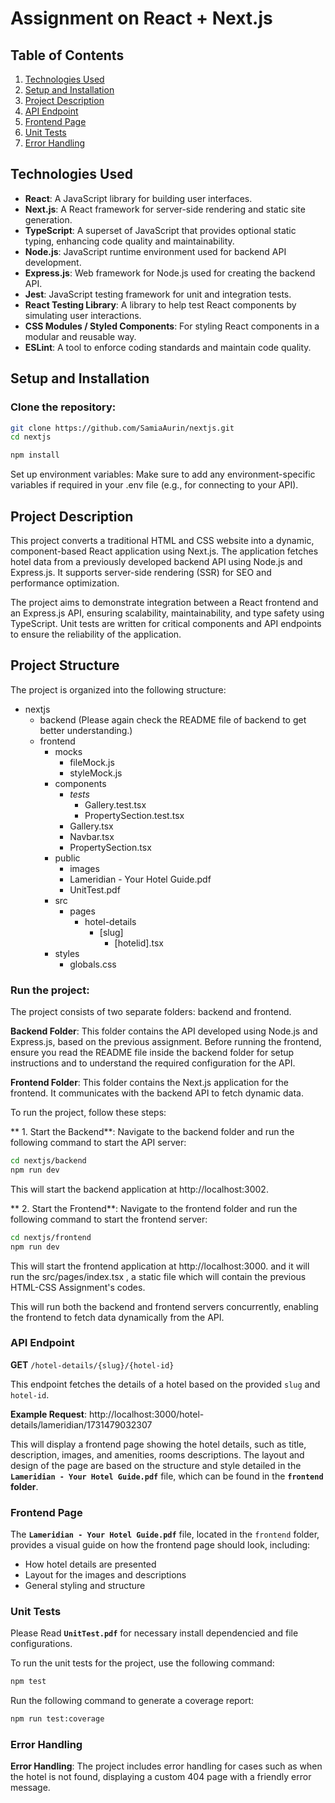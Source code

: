 # Assignment on React + Next.js

## Table of Contents
1. [Technologies Used](#technologies-used)
2. [Setup and Installation](#setup-and-installation)
3. [Project Description](#project-description)
4. [API Endpoint](#api-endpoint)
5. [Frontend Page](#frontend-page)
6. [Unit Tests](#unit-tests)
7. [Error Handling](#error-handling)

## Technologies Used
- **React**: A JavaScript library for building user interfaces.
- **Next.js**: A React framework for server-side rendering and static site generation.
- **TypeScript**: A superset of JavaScript that provides optional static typing, enhancing code quality and maintainability.
- **Node.js**: JavaScript runtime environment used for backend API development.
- **Express.js**: Web framework for Node.js used for creating the backend API.
- **Jest**: JavaScript testing framework for unit and integration tests.
- **React Testing Library**: A library to help test React components by simulating user interactions.
- **CSS Modules / Styled Components**: For styling React components in a modular and reusable way.
- **ESLint**: A tool to enforce coding standards and maintain code quality.

## Setup and Installation

### Clone the repository:
```bash
git clone https://github.com/SamiaAurin/nextjs.git
cd nextjs
```
```bash
npm install
```
Set up environment variables:
Make sure to add any environment-specific variables if required in your .env file (e.g., for connecting to your API).

## Project Description
This project converts a traditional HTML and CSS website into a dynamic, component-based React application using Next.js. The application fetches hotel data from a previously developed backend API using Node.js and Express.js. It supports server-side rendering (SSR) for SEO and performance optimization.

The project aims to demonstrate integration between a React frontend and an Express.js API, ensuring scalability, maintainability, and type safety using TypeScript. Unit tests are written for critical components and API endpoints to ensure the reliability of the application.

## Project Structure

The project is organized into the following structure:
- nextjs
  - backend (Please again check the README file of backend to get better understanding.)
  - frontend
    - mocks
      - fileMock.js
      - styleMock.js
    - components
      - _tests_
        - Gallery.test.tsx
        - PropertySection.test.tsx
      - Gallery.tsx
      - Navbar.tsx
      - PropertySection.tsx
    - public
      - images
      - Lameridian - Your Hotel Guide.pdf
      - UnitTest.pdf
    - src
      - pages
        - hotel-details
          - [slug]
            - [hotelid].tsx
    - styles
      - globals.css


### Run the project:
The project consists of two separate folders: backend and frontend.

**Backend Folder**: This folder contains the API developed using Node.js and Express.js, based on the previous assignment. Before running the frontend, ensure you read the README file inside the backend folder for setup instructions and to understand the required configuration for the API.

**Frontend Folder**: This folder contains the Next.js application for the frontend. It communicates with the backend API to fetch dynamic data.

To run the project, follow these steps:

** 1. Start the Backend**: Navigate to the backend folder and run the following command to start the API server:

```bash
cd nextjs/backend
npm run dev
```
This will start the backend application at http://localhost:3002.

** 2. Start the Frontend**: Navigate to the frontend folder and run the following command to start the frontend server:

```bash
cd nextjs/frontend
npm run dev
```
This will start the frontend application at http://localhost:3000. and it will run the src/pages/index.tsx , a static file which will contain the previous HTML-CSS Assignment's codes.

This will run both the backend and frontend servers concurrently, enabling the frontend to fetch data dynamically from the API.


### API Endpoint

**GET** `/hotel-details/{slug}/{hotel-id}`

This endpoint fetches the details of a hotel based on the provided `slug` and `hotel-id`.

**Example Request**: http://localhost:3000/hotel-details/lameridian/1731479032307 


This will display a frontend page showing the hotel details, such as title, description, images, and amenities, rooms descriptions. The layout and design of the page are based on the structure and style detailed in the **`Lameridian - Your Hotel Guide.pdf`** file, which can be found in the **`frontend` folder**.

### Frontend Page
The **`Lameridian - Your Hotel Guide.pdf`** file, located in the `frontend` folder, provides a visual guide on how the frontend page should look, including:
- How hotel details are presented
- Layout for the images and descriptions
- General styling and structure

### Unit Tests
Please Read **`UnitTest.pdf`** for necessary install dependencied and file configurations.

To run the unit tests for the project, use the following command:

```bash
npm test
```
Run the following command to generate a coverage report: 
```bash
npm run test:coverage 
```
### Error Handling 
**Error Handling**: The project includes error handling for cases such as when the hotel is not found, displaying a custom 404 page with a friendly error message.

